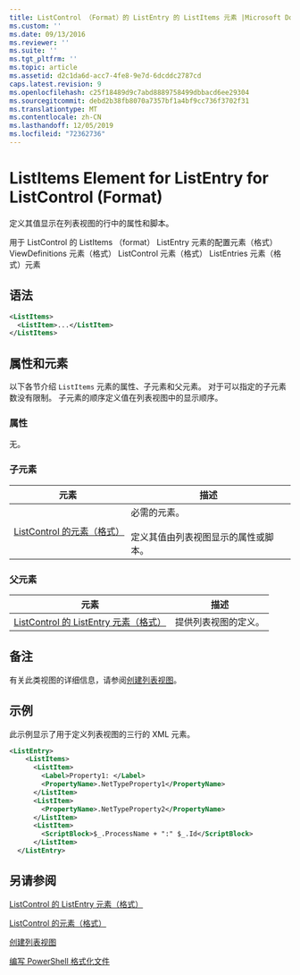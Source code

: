 ```yaml
---
title: ListControl （Format）的 ListEntry 的 ListItems 元素 |Microsoft Docs
ms.custom: ''
ms.date: 09/13/2016
ms.reviewer: ''
ms.suite: ''
ms.tgt_pltfrm: ''
ms.topic: article
ms.assetid: d2c1da6d-acc7-4fe8-9e7d-6dcddc2787cd
caps.latest.revision: 9
ms.openlocfilehash: c25f18489d9c7abd8889758499dbbacd6ee29304
ms.sourcegitcommit: debd2b38fb8070a7357bf1a4bf9cc736f3702f31
ms.translationtype: MT
ms.contentlocale: zh-CN
ms.lasthandoff: 12/05/2019
ms.locfileid: "72362736"
---
```

# <a name="listitems-element-for-listentry-for-listcontrol-format"></a>ListItems Element for ListEntry for ListControl (Format)

定义其值显示在列表视图的行中的属性和脚本。

用于 ListControl 的 ListItems （format） ListEntry 元素的配置元素（格式） ViewDefinitions 元素（格式） ListControl 元素（格式） ListEntries 元素（格式）元素

## <a name="syntax"></a>语法

```xml
<ListItems>
  <ListItem>...</ListItem>
</ListItems>
```

## <a name="attributes-and-elements"></a>属性和元素

以下各节介绍 `ListItems` 元素的属性、子元素和父元素。 对于可以指定的子元素数没有限制。 子元素的顺序定义值在列表视图中的显示顺序。

### <a name="attributes"></a>属性

无。

### <a name="child-elements"></a>子元素

|元素|描述|
|-------------|-----------------|
|[ListControl 的元素（格式）](./listitem-element-for-listitems-for-listcontrol-format.md)|必需的元素。<br /><br /> 定义其值由列表视图显示的属性或脚本。|

### <a name="parent-elements"></a>父元素

|元素|描述|
|-------------|-----------------|
|[ListControl 的 ListEntry 元素（格式）](./listentry-element-for-listcontrol-format.md)|提供列表视图的定义。|

## <a name="remarks"></a>备注

有关此类视图的详细信息，请参阅[创建列表视图](./creating-a-list-view.md)。

## <a name="example"></a>示例

此示例显示了用于定义列表视图的三行的 XML 元素。

```xml
<ListEntry>
    <ListItems>
      <ListItem>
        <Label>Property1: </Label>
        <PropertyName>.NetTypeProperty1</PropertyName>
      </ListItem>
      <ListItem>
        <PropertyName>.NetTypeProperty2</PropertyName>
      </ListItem>
      <ListItem>
        <ScriptBlock>$_.ProcessName + ":" $_.Id</ScriptBlock>
      </ListItem>
  </ListEntry>
```

## <a name="see-also"></a>另请参阅

[ListControl 的 ListEntry 元素（格式）](./listentry-element-for-listcontrol-format.md)

[ListControl 的元素（格式）](./listitem-element-for-listitems-for-listcontrol-format.md)

[创建列表视图](./creating-a-list-view.md)

[编写 PowerShell 格式化文件](./writing-a-powershell-formatting-file.md)
